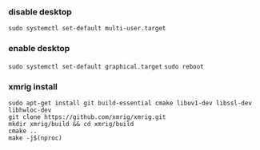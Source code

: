 ### disable desktop
`sudo systemctl set-default multi-user.target`

### enable desktop
`sudo systemctl set-default graphical.target`
`sudo reboot`

### xmrig install
    sudo apt-get install git build-essential cmake libuv1-dev libssl-dev libhwloc-dev
    git clone https://github.com/xmrig/xmrig.git
    mkdir xmrig/build && cd xmrig/build
    cmake ..
    make -j$(nproc)

